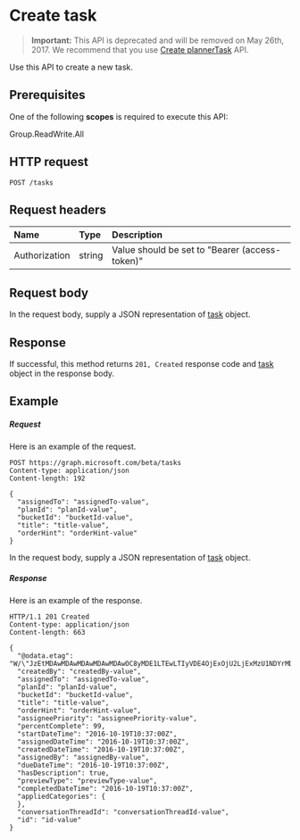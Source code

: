 # Create task

>**Important:** This API is deprecated and will be removed on May 26th, 2017. We recommend that you use [Create plannerTask](planner_post_tasks.md) API.

Use this API to create a new task.
## Prerequisites
One of the following **scopes** is required to execute this API:
 
Group.ReadWrite.All

## HTTP request
<!-- { "blockType": "ignored" } -->
```http
POST /tasks

```
## Request headers
| Name       | Type | Description|
|:---------------|:--------|:----------|
| Authorization  | string  | Value should be set to "Bearer (access-token)"|

## Request body
In the request body, supply a JSON representation of [task](../resources/task.md) object.


## Response
If successful, this method returns `201, Created` response code and [task](../resources/task.md) object in the response body.

## Example
##### Request
Here is an example of the request.
<!-- {
  "blockType": "request",
  "name": "create_task_from_tasks"
}-->
```http
POST https://graph.microsoft.com/beta/tasks
Content-type: application/json
Content-length: 192

{
  "assignedTo": "assignedTo-value",
  "planId": "planId-value",
  "bucketId": "bucketId-value",
  "title": "title-value",
  "orderHint": "orderHint-value"
}
```
In the request body, supply a JSON representation of [task](../resources/task.md) object.
##### Response
Here is an example of the response. 
<!-- {
  "blockType": "response",
  "truncated": true,
  "@odata.type": "microsoft.graph.task"
} -->
```http
HTTP/1.1 201 Created
Content-type: application/json
Content-length: 663

{
  "@odata.etag": "W/\"JzEtMDAwMDAwMDAwMDAwMDAwOC8yMDE1LTEwLTIyVDE4OjExOjU2LjExMzU1NDYrMDA6MDAn\"",
  "createdBy": "createdBy-value",
  "assignedTo": "assignedTo-value",
  "planId": "planId-value",
  "bucketId": "bucketId-value",
  "title": "title-value",
  "orderHint": "orderHint-value",
  "assigneePriority": "assigneePriority-value",
  "percentComplete": 99,
  "startDateTime": "2016-10-19T10:37:00Z",
  "assignedDateTime": "2016-10-19T10:37:00Z",
  "createdDateTime": "2016-10-19T10:37:00Z",
  "assignedBy": "assignedBy-value",
  "dueDateTime": "2016-10-19T10:37:00Z",
  "hasDescription": true,
  "previewType": "previewType-value",
  "completedDateTime": "2016-10-19T10:37:00Z",
  "appliedCategories": {
  },
  "conversationThreadId": "conversationThreadId-value",
  "id": "id-value"
}
```

<!-- uuid: 8fcb5dbc-d5aa-4681-8e31-b001d5168d79
2015-10-25 14:57:30 UTC -->
<!-- {
  "type": "#page.annotation",
  "description": "Create task",
  "keywords": "",
  "section": "documentation",
  "tocPath": ""
}-->
